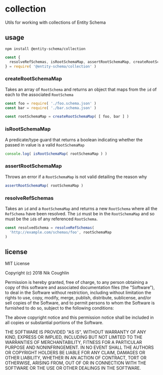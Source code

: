 # collection

Utils for working with collections of Entity Schema

## usage

`npm install @entity-schema/collection`

```javascript
const {
  resolveRefSchemas, isRootSchemaMap, assertRootSchemaMap, createRootSchemaMap
} = require( '@entity-schema/collection' )
```

### createRootSchemaMap

Takes an array of `RootSchema` and returns an object that maps from the `id` of
each to the associated `RootSchema`

```javascript
const foo = require( './foo.schema.json' )
const bar = require( './bar.schema.json' )

const rootSchemaMap = createRootSchemaMap( [ foo, bar ] )
```

### isRootSchemaMap

A predicate/type guard that returns a boolean indicating whether the passed in
value is a valid `RootSchemaMap`

```javascript
console.log( isRootSchemaMap( rootSchemaMap ) )
```

### assertRootSchemaMap

Throws an error if a `RootSchemaMap` is not valid detailing the reason why

```javascript
assertRootSchemaMap( rootSchemaMap )
```

### resolveRefSchemas

Takes an `id` and a `RootSchemaMap` and returns a new `RootSchema` where all
the `RefSchema` have been resolved. The `id` must be in the `RootSchemaMap` and
so must be the `id`s of any referenced `RootSchema`.

```javascript
const resolvedSchema = resolveRefSchemas(
  'http://example.com/schemas/foo', rootSchemaMap
)
```

## license

MIT License

Copyright (c) 2018 Nik Coughlin

Permission is hereby granted, free of charge, to any person obtaining a copy
of this software and associated documentation files (the "Software"), to deal
in the Software without restriction, including without limitation the rights
to use, copy, modify, merge, publish, distribute, sublicense, and/or sell
copies of the Software, and to permit persons to whom the Software is
furnished to do so, subject to the following conditions:

The above copyright notice and this permission notice shall be included in all
copies or substantial portions of the Software.

THE SOFTWARE IS PROVIDED "AS IS", WITHOUT WARRANTY OF ANY KIND, EXPRESS OR
IMPLIED, INCLUDING BUT NOT LIMITED TO THE WARRANTIES OF MERCHANTABILITY,
FITNESS FOR A PARTICULAR PURPOSE AND NONINFRINGEMENT. IN NO EVENT SHALL THE
AUTHORS OR COPYRIGHT HOLDERS BE LIABLE FOR ANY CLAIM, DAMAGES OR OTHER
LIABILITY, WHETHER IN AN ACTION OF CONTRACT, TORT OR OTHERWISE, ARISING FROM,
OUT OF OR IN CONNECTION WITH THE SOFTWARE OR THE USE OR OTHER DEALINGS IN THE
SOFTWARE.